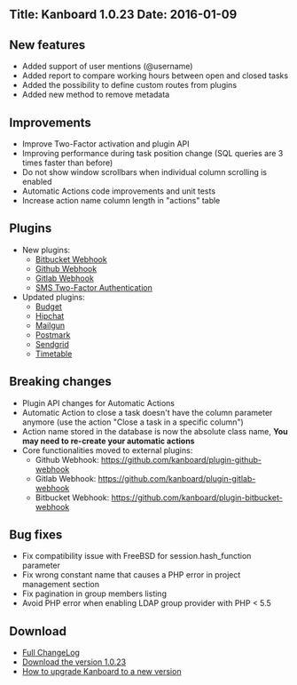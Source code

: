 Title: Kanboard 1.0.23
Date: 2016-01-09
---

New features
------------

* Added support of user mentions (@username)
* Added report to compare working hours between open and closed tasks
* Added the possibility to define custom routes from plugins
* Added new method to remove metadata

Improvements
------------

* Improve Two-Factor activation and plugin API
* Improving performance during task position change (SQL queries are 3 times faster than before)
* Do not show window scrollbars when individual column scrolling is enabled
* Automatic Actions code improvements and unit tests
* Increase action name column length in "actions" table

Plugins
-------

* New plugins:
    - [Bitbucket Webhook](http://kanboard.net/plugin/bitbucket-webhook)
    - [Github Webhook](http://kanboard.net/plugin/github-webhook)
    - [Gitlab Webhook](http://kanboard.net/plugin/gitlab-webhook)
    - [SMS Two-Factor Authentication](http://kanboard.net/plugin/sms-2fa)
* Updated plugins:
    - [Budget](http://kanboard.net/plugin/budget)
    - [Hipchat](http://kanboard.net/plugin/hipchat)
    - [Mailgun](http://kanboard.net/plugin/mailgun)
    - [Postmark](http://kanboard.net/plugin/postmark)
    - [Sendgrid](http://kanboard.net/plugin/sendgrid)
    - [Timetable](http://kanboard.net/plugin/timetable)

Breaking changes
----------------

* Plugin API changes for Automatic Actions
* Automatic Action to close a task doesn't have the column parameter anymore (use the action "Close a task in a specific column")
* Action name stored in the database is now the absolute class name, **You may need to re-create your automatic actions**
* Core functionalities moved to external plugins:
    - Github Webhook: https://github.com/kanboard/plugin-github-webhook
    - Gitlab Webhook: https://github.com/kanboard/plugin-gitlab-webhook
    - Bitbucket Webhook: https://github.com/kanboard/plugin-bitbucket-webhook

Bug fixes
---------

* Fix compatibility issue with FreeBSD for session.hash_function parameter
* Fix wrong constant name that causes a PHP error in project management section
* Fix pagination in group members listing
* Avoid PHP error when enabling LDAP group provider with PHP < 5.5

Download
--------

- [Full ChangeLog](https://github.com/fguillot/kanboard/blob/master/ChangeLog)
- [Download the version 1.0.23](http://kanboard.net/kanboard-1.0.23-fix1.zip)
- [How to upgrade Kanboard to a new version](http://kanboard.net/documentation/update)
